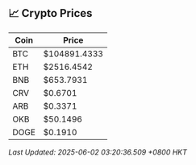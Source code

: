 ## 📈 Crypto Prices

| Coin | Price |
| ---- | ----- |
| BTC | $104891.4333 |
| ETH | $2516.4542 |
| BNB | $653.7931 |
| CRV | $0.6701 |
| ARB | $0.3371 |
| OKB | $50.1496 |
| DOGE | $0.1910 |

_Last Updated: 2025-06-02 03:20:36.509 +0800 HKT_